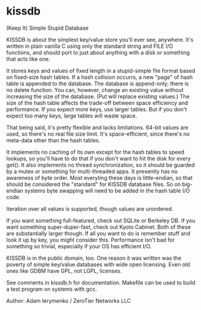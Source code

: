 kissdb
======

(Keep It) Simple Stupid Database

KISSDB is about the simplest key/value store you'll ever see, anywhere.
It's written in plain vanilla C using only the standard string and FILE
I/O functions, and should port to just about anything with a disk or
something that acts like one.

It stores keys and values of fixed length in a stupid-simple file format
based on fixed-size hash tables. If a hash collision occurrs, a new "page"
of hash table is appended to the database. The database is append-only;
there is no delete function. You can, however, change an existing value
without increasing the size of the database. (Put will replace existing
values.) The size of the hash table affects the trade-off between space
efficiency and performance. If you expect more keys, use larger tables.
But if you don't expect too many keys, large tables will waste space.

That being said, it's pretty flexible and lacks limitations. 64-bit values
are used, so there's no real file size limit. It's space-efficient, since
there's no meta-data other than the hash tables.

It implements no caching of its own except for the hash tables to speed
lookups, so you'll have to do that if you don't want to hit the disk for
every get(). It also implements no thread synchronization, so it should be
guarded by a mutex or something for multi-threaded apps. It presently
has no awareness of byte order. Most everyting these days is little-endian,
so that should be considered the "standard" for KISSDB database files.
So on big-endian systems byte swapping will need to be added in the
hash table I/O code.

Iteration over all values is supported, though values are unordered.

If you want something full-featured, check out SQLite or Berkeley DB. If
you want something super-duper-fast, check out Kyoto Cabinet. Both of these
are substantially larger though. If all you want to do is remember stuff
and look it up by key, you might consider this. Performance isn't bad for
something so trivial, especially if your OS has efficient I/O.

KISSDB is in the public domain, too. One reason it was written was the
poverty of simple key/value databases with wide open licensing. Even old
ones like GDBM have GPL, not LGPL, licenses.

See comments in kissdb.h for documentation. Makefile can be used to build
a test program on systems with gcc.

Author: Adam Ierymenko / ZeroTier Networks LLC
